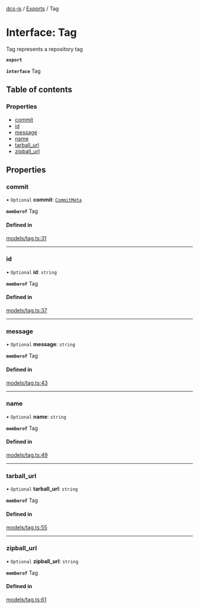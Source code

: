 [dcs-js](../README.md) / [Exports](../modules.md) / Tag

# Interface: Tag

Tag represents a repository tag

**`export`**

**`interface`** Tag

## Table of contents

### Properties

- [commit](Tag.md#commit)
- [id](Tag.md#id)
- [message](Tag.md#message)
- [name](Tag.md#name)
- [tarball\_url](Tag.md#tarball_url)
- [zipball\_url](Tag.md#zipball_url)

## Properties

### <a id="commit" name="commit"></a> commit

• `Optional` **commit**: [`CommitMeta`](CommitMeta.md)

**`memberof`** Tag

#### Defined in

[models/tag.ts:31](https://github.com/unfoldingWord/dcs-js/blob/dd84989/models/tag.ts#L31)

___

### <a id="id" name="id"></a> id

• `Optional` **id**: `string`

**`memberof`** Tag

#### Defined in

[models/tag.ts:37](https://github.com/unfoldingWord/dcs-js/blob/dd84989/models/tag.ts#L37)

___

### <a id="message" name="message"></a> message

• `Optional` **message**: `string`

**`memberof`** Tag

#### Defined in

[models/tag.ts:43](https://github.com/unfoldingWord/dcs-js/blob/dd84989/models/tag.ts#L43)

___

### <a id="name" name="name"></a> name

• `Optional` **name**: `string`

**`memberof`** Tag

#### Defined in

[models/tag.ts:49](https://github.com/unfoldingWord/dcs-js/blob/dd84989/models/tag.ts#L49)

___

### <a id="tarball_url" name="tarball_url"></a> tarball\_url

• `Optional` **tarball\_url**: `string`

**`memberof`** Tag

#### Defined in

[models/tag.ts:55](https://github.com/unfoldingWord/dcs-js/blob/dd84989/models/tag.ts#L55)

___

### <a id="zipball_url" name="zipball_url"></a> zipball\_url

• `Optional` **zipball\_url**: `string`

**`memberof`** Tag

#### Defined in

[models/tag.ts:61](https://github.com/unfoldingWord/dcs-js/blob/dd84989/models/tag.ts#L61)
